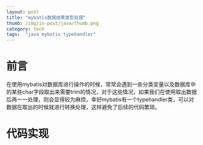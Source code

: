 ```yaml
---
layout: post 
title: "mybatis数据结果类型处理"
thumb: /img/in-post/java/thumb.png
category: tech
tags:  "java mybatis typehandler"
---
```

# 前言
在使用mybatis对数据库进行操作的时候，常常会遇到一些分类变量以及数据库中的某些char字段取出来需要trim的情况，对于这些情况，如果我们在使用取出数据后再一一处理，则会显得较为麻烦，幸好mybatis有一个typehandler类，可以对数据在取出的时候就进行转换处理，这样避免了后续的代码繁琐。
# 代码实现
